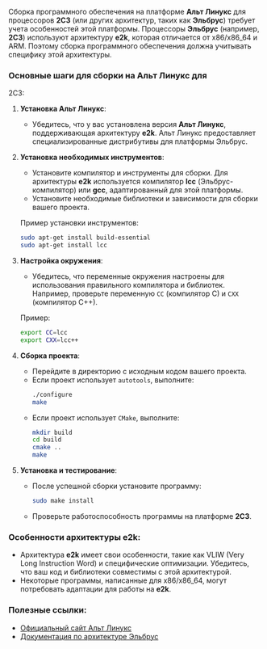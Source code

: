 Сборка программного обеспечения на платформе 
**Альт Линукс** для процессоров **2C3** (или 
других архитектур, таких как **Эльбрус**) требует 
учета особенностей этой платформы. Процессоры 
**Эльбрус** (например, **2C3**) используют 
архитектуру **e2k**, которая отличается от 
x86/x86_64 и ARM. Поэтому сборка программного 
обеспечения должна учитывать специфику этой 
архитектуры.

### Основные шаги для сборки на Альт Линукс для 
2C3:

1. **Установка Альт Линукс**:
   - Убедитесь, что у вас установлена версия 
**Альт Линукс**, поддерживающая архитектуру 
**e2k**. Альт Линукс предоставляет 
специализированные дистрибутивы для платформы 
Эльбрус.

2. **Установка необходимых инструментов**:
   - Установите компилятор и инструменты для 
сборки. Для архитектуры **e2k** используется 
компилятор **lcc** (Эльбрус-компилятор) или 
**gcc**, адаптированный для этой платформы.
   - Установите необходимые библиотеки и 
зависимости для сборки вашего проекта.

   Пример установки инструментов:
   ```bash
   sudo apt-get install build-essential
   sudo apt-get install lcc
   ```

3. **Настройка окружения**:
   - Убедитесь, что переменные окружения 
настроены для использования правильного 
компилятора и библиотек. Например, проверьте 
переменную `CC` (компилятор C) и `CXX` 
(компилятор C++).

   Пример:
   ```bash
   export CC=lcc
   export CXX=lcc++
   ```

4. **Сборка проекта**:
   - Перейдите в директорию с исходным кодом 
вашего проекта.
   - Если проект использует `autotools`, 
выполните:
     ```bash
     ./configure
     make
     ```
   - Если проект использует `CMake`, выполните:
     ```bash
     mkdir build
     cd build
     cmake ..
     make
     ```

5. **Установка и тестирование**:
   - После успешной сборки установите программу:
     ```bash
     sudo make install
     ```
   - Проверьте работоспособность программы на 
платформе **2C3**.

### Особенности архитектуры e2k:
- Архитектура **e2k** имеет свои особенности, 
такие как VLIW (Very Long Instruction Word) и 
специфические оптимизации. Убедитесь, что ваш код 
и библиотеки совместимы с этой архитектурой.
- Некоторые программы, написанные для x86/x86_64, 
могут потребовать адаптации для работы на 
**e2k**.

### Полезные ссылки:
- [Официальный сайт Альт 
Линукс](https://www.altlinux.org/)
- [Документация по архитектуре 
Эльбрус](https://www.mcst.ru/)
